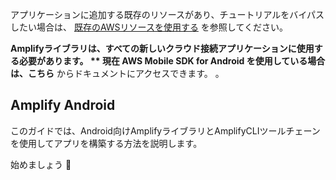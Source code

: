アプリケーションに追加する既存のリソースがあり、チュートリアルをバイパスしたい場合は、 [既存のAWSリソースを使用する](~/lib/project-setup/use-existing-resources.md) を参照してください。

<amplify-callout warning>

**Amplifyライブラリは、すべての新しいクラウド接続アプリケーションに使用する必要があります。 ** 現在 AWS Mobile SDK for Android を使用している場合は、こちら** からドキュメントにアクセスできます。 [](~/sdk/sdk.md)。</p>

</amplify-callout>

## Amplify Android

このガイドでは、Android向けAmplifyライブラリとAmplifyCLIツールチェーンを使用してアプリを構築する方法を説明します。

<docs-internal-link-button href="~/lib/project-setup/prereq.md"> <span slot="text">始めましょう 🚀</span> </docs-internal-link-button>